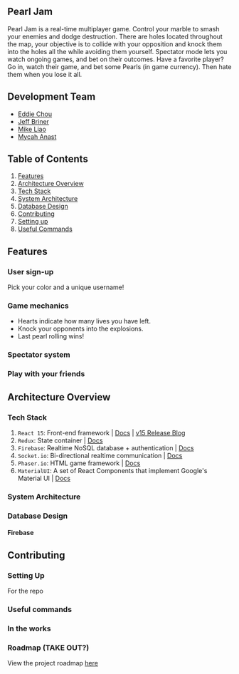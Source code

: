 ## Pearl Jam

Pearl Jam is a real-time multiplayer game. Control your marble to smash your enemies and dodge destruction. There are holes located throughout the map, your objective is to collide with your opposition and knock them into the holes all the while avoiding them yourself. Spectator mode lets you watch ongoing games, and bet on their outcomes. Have a favorite player? Go in, watch their game, and bet some Pearls (in game currency). Then hate them when you lose it all.



## Development Team

  - [Eddie Chou](github.com/eddiechou)
  - [Jeff Briner](github.com/jdbriner07)
  - [Mike Liao](github.com/mikeliao97)
  - [Mycah Anast](github.com/mycahjay)

## Table of Contents
1. [Features](#features)
2. [Architecture Overview](#architecture-overview)
  1. [Tech Stack](#tech-stack)
  2. [System Architecture](#system-architecture)
  3. [Database Design](#database-design)
1. [Contributing](#contributing)
  1. [Setting up ](#setting-up)
  2. [Useful Commands](#useful-commands)


<a name="features"></a>
## Features

### User sign-up

Pick your color and a unique username!

### Game mechanics

- Hearts indicate how many lives you have left. 
- Knock your opponents into the explosions. 
- Last pearl rolling wins!

### Spectator system

### Play with your friends

<a name="architecture-overview"></a>
## Architecture Overview


<a name="tech-stack"></a>
### Tech Stack

1) `React 15`: Front-end framework | [Docs](https://facebook.github.io/react/blog/2016/04/07/react-v15.html) | [v15 Release Blog](https://facebook.github.io/react/blog/2016/04/07/react-v15.html)
2) `Redux`: State container | [Docs](http://redux.js.org/)
3) `Firebase`: Realtime NoSQL database + authentication | [Docs](https://firebase.google.com/)
4) `Socket.io`: Bi-directional realtime communication | [Docs](https://socket.io/)
5) `Phaser.io`: HTML game framework | [Docs](http://phaser.io/)
6) `MaterialUI`: A set of React Components that implement Google's Material UI | [Docs](http://www.material-ui.com/#/)

<a name="system-architecture"></a>
### System Architecture

<a name="database-design"></a>
### Database Design
#### Firebase

<a name="contributing"></a>
## Contributing

<a name="setting-up"></a>
### Setting Up

For the repo
<a name="useful-commands"></a>
### Useful commands

### In the works

### Roadmap (TAKE OUT?)

View the project roadmap [here](https://docs.google.com/spreadsheets/d/1K6SgifghO9YU1ZFDZCrbLhsD2Cz2aclzMWTM2eAZZyA/edit#gid=0)

